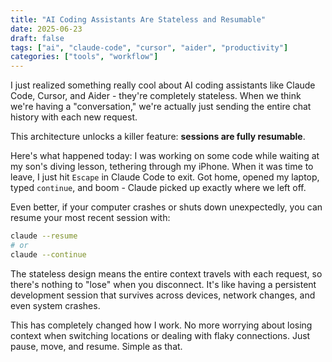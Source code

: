 ```yaml
---
title: "AI Coding Assistants Are Stateless and Resumable"
date: 2025-06-23
draft: false
tags: ["ai", "claude-code", "cursor", "aider", "productivity"]
categories: ["tools", "workflow"]
---
```


I just realized something really cool about AI coding assistants like Claude Code, Cursor, and Aider - they're completely stateless. When we think we're having a "conversation," we're actually just sending the entire chat history with each new request.

This architecture unlocks a killer feature: **sessions are fully resumable**.

Here's what happened today: I was working on some code while waiting at my son's diving lesson, tethering through my iPhone. When it was time to leave, I just hit `Escape` in Claude Code to exit. Got home, opened my laptop, typed `continue`, and boom - Claude picked up exactly where we left off.

Even better, if your computer crashes or shuts down unexpectedly, you can resume your most recent session with:

```bash
claude --resume
# or
claude --continue
```

The stateless design means the entire context travels with each request, so there's nothing to "lose" when you disconnect. It's like having a persistent development session that survives across devices, network changes, and even system crashes.

This has completely changed how I work. No more worrying about losing context when switching locations or dealing with flaky connections. Just pause, move, and resume. Simple as that.